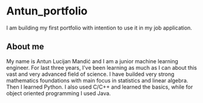 # Antun_portfolio
I am building my first portfolio with intention to use it in my job application.

## About me

My name is Antun Lucijan Mandić and I am a junior machine learning engineer.
For last three years, I've been learning as much as I can about this vast and very advanced field of science.
I have builded very strong mathematics foundations with main focus in statistics and linear algebra.
Then I learned Python.
I also used C/C++ and learned the basics, while for object oriented programming I used Java.
